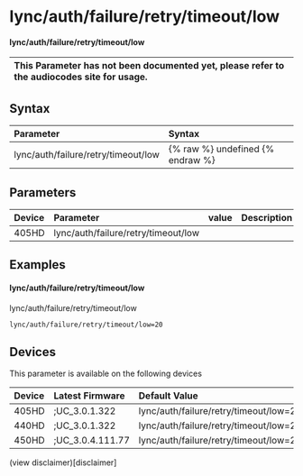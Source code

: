 ﻿---
description: lync/auth/failure/retry/timeout/low
search:
    keywords: ['lync','auth','failure','retry','timeout','low']
---

# lync/auth/failure/retry/timeout/low

#### lync/auth/failure/retry/timeout/low


| This Parameter has not been documented yet, please refer to the audiocodes site for usage.  |
| :--- |

## Syntax
| Parameter | Syntax |
| :--- | :--- |
|lync/auth/failure/retry/timeout/low | {% raw %} undefined {% endraw %} |

## Parameters
|Device|Parameter|value|Description|
|:---|:---|:---|:---|
| 405HD | lync/auth/failure/retry/timeout/low |  |  |

## Examples
#### lync/auth/failure/retry/timeout/low

lync/auth/failure/retry/timeout/low

```
lync/auth/failure/retry/timeout/low=20
```

## Devices
This parameter is available on the following devices

| Device | Latest Firmware | Default Value |
|:---|:---|:---|
| 405HD | ;UC_3.0.1.322 | lync/auth/failure/retry/timeout/low=20 
| 440HD | ;UC_3.0.1.322 | lync/auth/failure/retry/timeout/low=20 
| 450HD | ;UC_3.0.4.111.77 | lync/auth/failure/retry/timeout/low=20 

(view disclaimer)[disclaimer]
